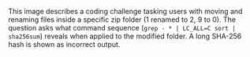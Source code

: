 This image describes a coding challenge tasking users with moving and renaming files inside a specific zip folder (1 renamed to 2, 9 to 0). The question asks what command sequence (`grep - * | LC_ALL=C sort | sha256sum`) reveals when applied to the modified folder. A long SHA-256 hash is shown as incorrect output.